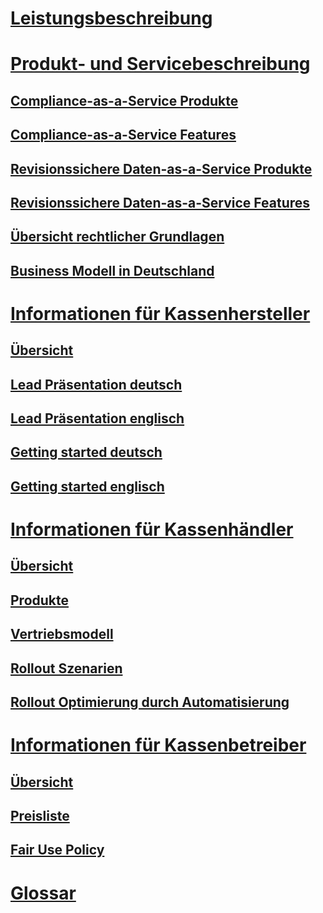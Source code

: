 # [Leistungsbeschreibung](leistungsbeschreibung/README.md)

# [Produkt- und Servicebeschreibung](product-service-description/README.md)
## [Compliance-as-a-Service Produkte](product-service-description/compliance-as-a-service/produkte/README.md)
## [Compliance-as-a-Service Features](product-service-description/compliance-as-a-service/features/README.md)
## [Revisionssichere Daten-as-a-Service Produkte](product-service-description/revisionssichere-daten-as-a-service/produkte/README.md)
## [Revisionssichere Daten-as-a-Service Features](product-service-description/revisionssichere-daten-as-a-service/features/README.md)
## [Übersicht rechtlicher Grundlagen](product-service-description/DE-rechtliche-grundlagen.md)
## [Business Modell in Deutschland](product-service-description/DE-business-model.md)
# [Informationen für Kassenhersteller](for-poscreators/README.md)
## [Übersicht](for-poscreators/README.md)
## [Lead Präsentation deutsch](for-poscreators/lead-presentation-de.md)
## [Lead Präsentation englisch](for-poscreators/lead-presentation-en.md)
## [Getting started deutsch](for-poscreators/getting-started.md)
## [Getting started englisch](for-poscreators/getting-started-en.md)
# [Informationen für Kassenhändler](for-posdealers/README.md)
## [Übersicht](for-posdealers/README.md)
## [Produkte](for-posdealers/01-produkte/README.md)
## [Vertriebsmodell](for-posdealers/vertriebsmodell.md)
## [Rollout Szenarien](for-posdealers/02-pre-sales/rollout-scenarios.md)
## [Rollout Optimierung durch Automatisierung](for-posdealers/02-pre-sales/automatisierter-rollout.md)
# [Informationen für Kassenbetreiber](for-posoperators/README.md)
## [Übersicht](for-posoperators/README.md)
## [Preisliste](for-posoperators/endkunden-preisliste.md)
## [Fair Use Policy](for-posoperators/tse-fiskaly-fair-use-policy.md)
# [Glossar](glossar/README.md)
